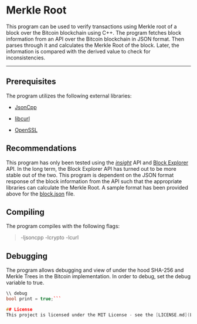 # Merkle Root
This program can be used to verify transactions using Merkle root of a block over the Bitcoin blockchain using C++. The program fetches block information from an API over the Bitcoin blockchain in JSON format. Then parses through it and calculates the Merkle Root of the block. Later, the information is compared with the derived value to check for inconsistencies.
___
## Prerequisites
The program utilizes the following external libraries:

- [JsonCpp](https://github.com/open-source-parsers/jsoncpp "JsonCpp Source")

- [libcurl](https://curl.haxx.se/libcurl/ "libcurl download")

- [OpenSSL](https://github.com/openssl/openssl "OpenSSL Source")

## Recommendations
This program has only been tested using the [*insight*](https://insight.bitpay.com/ "insight API") API and [Block Explorer](https://blockexplorer.com/ "Block Explorer API") API. In the long term, the Block Explorer API has turned out to be more stable out of the two. This program is dependent on the JSON format response of the block information from the API such that the appropriate libraries can calculate the Merkle Root. A sample format has been provided above for the [block.json](block.json) file.

## Compiling
The program compiles with the following flags:
> -ljsoncpp -lcrypto -lcurl

## Debugging
The program allows debugging and view of under the hood SHA-256 and Merkle Trees in the Bitcoin implementation. In order to debug, set the debug variable to true.

``` C++
\\ debug
bool print = true;```

## License
This project is licensed under the MIT License - see the [LICENSE.md](License) file for more details
